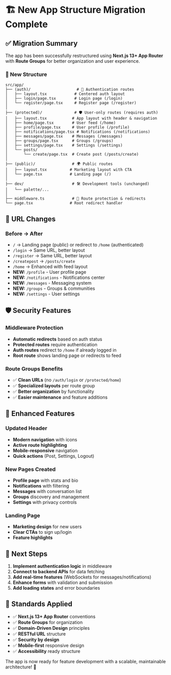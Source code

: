 # 🏗️ New App Structure Migration Complete

## ✅ Migration Summary

The app has been successfully restructured using **Next.js 13+ App Router** with **Route Groups** for better organization and user experience.

### 📁 New Structure

```
src/app/
├── (auth)/                    # 🔐 Authentication routes
│   ├── layout.tsx            # Centered auth layout
│   ├── login/page.tsx        # Login page (/login)
│   └── register/page.tsx     # Register page (/register)
│
├── (protected)/              # 🛡️ User-only routes (requires auth)
│   ├── layout.tsx           # App layout with header & navigation
│   ├── home/page.tsx        # User feed (/home)
│   ├── profile/page.tsx     # User profile (/profile)
│   ├── notifications/page.tsx # Notifications (/notifications)
│   ├── messages/page.tsx    # Messages (/messages)
│   ├── groups/page.tsx      # Groups (/groups)
│   ├── settings/page.tsx    # Settings (/settings)
│   └── posts/
│       └── create/page.tsx  # Create post (/posts/create)
│
├── (public)/                # 🌍 Public routes
│   ├── layout.tsx          # Marketing layout with CTA
│   └── page.tsx            # Landing page (/)
│
├── dev/                     # 🛠️ Development tools (unchanged)
│   └── palette/...
│
├── middleware.ts            # 🚦 Route protection & redirects
└── page.tsx                # Root redirect handler
```

## 🔄 URL Changes

### Before → After
- `/` → Landing page (public) or redirect to `/home` (authenticated)
- `/login` → Same URL, better layout
- `/register` → Same URL, better layout  
- `/createpost` → `/posts/create`
- `/home` → Enhanced with feed layout
- **NEW:** `/profile` - User profile page
- **NEW:** `/notifications` - Notifications center
- **NEW:** `/messages` - Messaging system
- **NEW:** `/groups` - Groups & communities
- **NEW:** `/settings` - User settings

## 🛡️ Security Features

### Middleware Protection
- **Automatic redirects** based on auth status
- **Protected routes** require authentication
- **Auth routes** redirect to `/home` if already logged in
- **Root route** shows landing page or redirects to feed

### Route Groups Benefits
- ✅ **Clean URLs** (no `/auth/login` or `/protected/home`)
- ✅ **Specialized layouts** per route group
- ✅ **Better organization** by functionality
- ✅ **Easier maintenance** and feature additions

## 📱 Enhanced Features

### Updated Header
- **Modern navigation** with icons
- **Active route highlighting**
- **Mobile-responsive** navigation
- **Quick actions** (Post, Settings, Logout)

### New Pages Created
- **Profile page** with stats and bio
- **Notifications** with filtering
- **Messages** with conversation list
- **Groups** discovery and management
- **Settings** with privacy controls

### Landing Page
- **Marketing design** for new users
- **Clear CTAs** to sign up/login
- **Feature highlights**

## 🚀 Next Steps

1. **Implement authentication logic** in middleware
2. **Connect to backend APIs** for data fetching
3. **Add real-time features** (WebSockets for messages/notifications)
4. **Enhance forms** with validation and submission
5. **Add loading states** and error boundaries

## 📖 Standards Applied

- ✅ **Next.js 13+ App Router** conventions
- ✅ **Route Groups** for organization
- ✅ **Domain-Driven Design** principles
- ✅ **RESTful URL** structure
- ✅ **Security by design**
- ✅ **Mobile-first** responsive design
- ✅ **Accessibility** ready structure

The app is now ready for feature development with a scalable, maintainable architecture! 🎉
